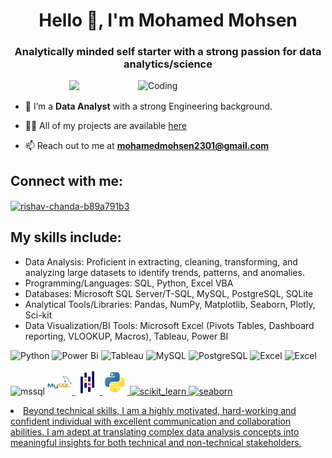 <h1 align="center">Hello 👋, I'm Mohamed Mohsen</h1>
<h3 align="center">Analytically minded self starter with a strong passion for data analytics/science </h3>
<img align="right" alt="Coding" width="300" src="https://camo.githubusercontent.com/c1dcb74cc1c1835b1d716f5051499a2814c683c806b15f04b0eba492863703e9/68747470733a2f2f63646e2e6472696262626c652e636f6d2f75736572732f3733303730332f73637265656e73686f74732f363538313234332f6176656e746f2e676966">

<!-- Typing SVG by DenverCoder1 - https://github.com/DenverCoder1/readme-typing-svg -->
<p align="center">
  <a href="https://github.com/DenverCoder1/readme-typing-svg"><img src="https://readme-typing-svg.herokuapp.com/?lines=Data%20Analyst;Analytics%20Engineer;Always%20learning%20new%20things&font=Fira%20Code&center=true&width=440&height=45&color=f75c7e&vCenter=true&size=25"></a>
</p> 



- 🔭 I’m a **Data Analyst** with a strong Engineering background.

- 👨‍💻 All of my projects are available [here](https://github.com/MohamedMohsen01?tab=repositories)
- 📫 Reach out to me at **mohamedmohsen2301@gmail.com**

## Connect with me: ##
<p align="left">
<a href="https://www.linkedin.com/in/mohamedmohsen01/" target="blank"><img align="center" src="https://raw.githubusercontent.com/rahuldkjain/github-profile-readme-generator/master/src/images/icons/Social/linked-in-alt.svg" alt="rishav-chanda-b89a791b3" height="30" width="40" /></a>



## My skills include:  ###

- Data Analysis: Proficient in extracting, cleaning, transforming, and analyzing large datasets to identify trends, patterns, and anomalies.
- Programming/Languages: SQL, Python, Excel VBA 
- Databases: Microsoft SQL Server/T-SQL, MySQL, PostgreSQL, SQLite
- Analytical Tools/Libraries: Pandas, NumPy, Matplotlib, Seaborn, Plotly, Sci-kit 
- Data Visualization/BI Tools: Microsoft Excel (Pivots Tables, Dashboard reporting, VLOOKUP, Macros), Tableau, Power BI


![Python](https://img.shields.io/badge/python-3670A0?style=for-the-badge&logo=python&logoColor=ffdd54)
![Power Bi](https://img.shields.io/badge/power_bi-F2C811?style=for-the-badge&logo=powerbi&logoColor=black)
![Tableau](https://img.shields.io/badge/Tableau-E97627?style=for-the-badge&logo=Tableau&logoColor=white)
![MySQL](https://img.shields.io/badge/mysql-%2300f.svg?style=for-the-badge&logo=mysql&logoColor=white)
![PostgreSQL](https://img.shields.io/badge/PostgreSQL-316192?style=for-the-badge&logo=postgresql&logoColor=white)
![Excel](https://img.shields.io/badge/-Excel-05122A?style=for-the-badge&logo=microsoftexcel&logoColor=green)
![Excel](https://img.shields.io/badge/-Excel-05122A?style=flat&logo=microsoftexcel)
<p href="https://www.microsoft.com/en-us/sql-server" target="_blank" rel="noreferrer"> <img src="https://www.svgrepo.com/show/303229/microsoft-sql-server-logo.svg" alt="mssql" width="40" height="40"/> </a> <a href="https://www.mysql.com/" target="_blank" rel="noreferrer"> <img src="https://raw.githubusercontent.com/devicons/devicon/master/icons/mysql/mysql-original-wordmark.svg" alt="mysql" width="40" height="40"/> </a> <a  height="40"/> </a> <a href="https://pandas.pydata.org/" target="_blank" rel="noreferrer"> <img src="https://raw.githubusercontent.com/devicons/devicon/2ae2a900d2f041da66e950e4d48052658d850630/icons/pandas/pandas-original.svg" alt="pandas" width="40" height="40"/> </a> <a href="https://www.python.org" target="_blank" rel="noreferrer"> <img src="https://raw.githubusercontent.com/devicons/devicon/master/icons/python/python-original.svg" alt="python" width="40" height="40"/> </a> <a height="40"/> </a> <a href="https://scikit-learn.org/" target="_blank" rel="noreferrer"> <img src="https://upload.wikimedia.org/wikipedia/commons/0/05/Scikit_learn_logo_small.svg" alt="scikit_learn" width="40" height="40"/> </a> <a href="https://seaborn.pydata.org/" target="_blank" rel="noreferrer"> <img src="https://seaborn.pydata.org/_images/logo-mark-lightbg.svg" alt="seaborn" width="40" height="40"/> </a> <a href="https://www.tensorflow.org" target="_blank" 





- Beyond technical skills, I am a highly motivated, hard-working and confident individual with excellent communication and collaboration abilities. I am adept at translating complex data analysis concepts into meaningful insights for both technical and non-technical stakeholders.

